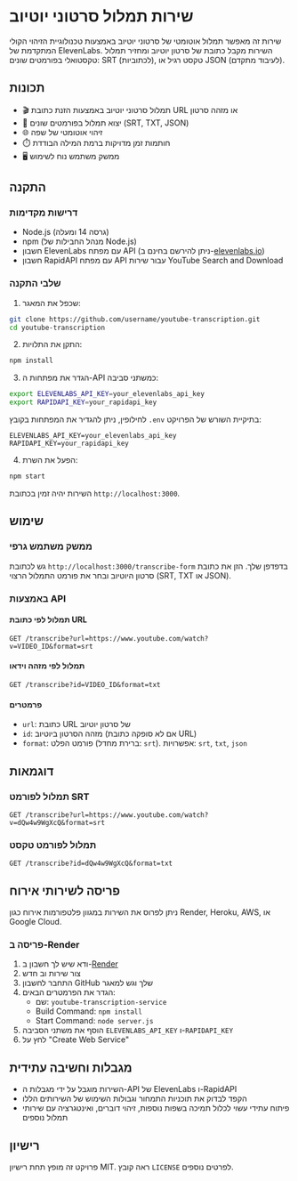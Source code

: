 # שירות תמלול סרטוני יוטיוב

שירות זה מאפשר תמלול אוטומטי של סרטוני יוטיוב באמצעות טכנולוגיית הזיהוי הקולי המתקדמת של ElevenLabs. השירות מקבל כתובת של סרטון יוטיוב ומחזיר תמלול טקסטואלי בפורמטים שונים: SRT (לכתוביות), טקסט רגיל או JSON (לעיבוד מתקדם).

## תכונות

- 🎬 תמלול סרטוני יוטיוב באמצעות הזנת כתובת URL או מזהה סרטון
- 📝 יצוא תמלול בפורמטים שונים (SRT, TXT, JSON)
- 🌐 זיהוי אוטומטי של שפה
- ⏱️ חותמות זמן מדויקות ברמת המילה הבודדת
- 🖥️ ממשק משתמש נוח לשימוש

## התקנה

### דרישות מקדימות

- Node.js (גרסה 14 ומעלה)
- npm (מנהל החבילות של Node.js)
- חשבון ElevenLabs עם מפתח API (ניתן להירשם בחינם ב-[elevenlabs.io](https://elevenlabs.io))
- חשבון RapidAPI עם מפתח API עבור שירות YouTube Search and Download

### שלבי התקנה

1. שכפל את המאגר:
```bash
git clone https://github.com/username/youtube-transcription.git
cd youtube-transcription
```

2. התקן את התלויות:
```bash
npm install
```

3. הגדר את מפתחות ה-API כמשתני סביבה:
```bash
export ELEVENLABS_API_KEY=your_elevenlabs_api_key
export RAPIDAPI_KEY=your_rapidapi_key
```

לחילופין, ניתן להגדיר את המפתחות בקובץ `.env` בתיקיית השורש של הפרויקט:
```
ELEVENLABS_API_KEY=your_elevenlabs_api_key
RAPIDAPI_KEY=your_rapidapi_key
```

4. הפעל את השרת:
```bash
npm start
```

השירות יהיה זמין בכתובת `http://localhost:3000`.

## שימוש

### ממשק משתמש גרפי

גש לכתובת `http://localhost:3000/transcribe-form` בדפדפן שלך. הזן את כתובת סרטון היוטיוב ובחר את פורמט התמלול הרצוי (SRT, TXT או JSON).

### באמצעות API

#### תמלול לפי כתובת URL

```
GET /transcribe?url=https://www.youtube.com/watch?v=VIDEO_ID&format=srt
```

#### תמלול לפי מזהה וידאו

```
GET /transcribe?id=VIDEO_ID&format=txt
```

#### פרמטרים

- `url`: כתובת URL של סרטון יוטיוב
- `id`: מזהה הסרטון ביוטיוב (אם לא סופקה כתובת URL)
- `format`: פורמט הפלט (ברירת מחדל: `srt`). אפשרויות: `srt`, `txt`, `json`

## דוגמאות

### תמלול לפורמט SRT

```
GET /transcribe?url=https://www.youtube.com/watch?v=dQw4w9WgXcQ&format=srt
```

### תמלול לפורמט טקסט

```
GET /transcribe?id=dQw4w9WgXcQ&format=txt
```

## פריסה לשירותי אירוח

ניתן לפרוס את השירות במגוון פלטפורמות אירוח כגון Render, Heroku, AWS, או Google Cloud. 

### פריסה ב-Render

1. ודא שיש לך חשבון ב-[Render](https://render.com)
2. צור שירות וב חדש
3. התחבר לחשבון GitHub שלך וגש למאגר
4. הגדר את הפרמטרים הבאים:
   - שם: `youtube-transcription-service`
   - Build Command: `npm install`
   - Start Command: `node server.js`
5. הוסף את משתני הסביבה `ELEVENLABS_API_KEY` ו-`RAPIDAPI_KEY`
6. לחץ על "Create Web Service"

## מגבלות וחשיבה עתידית

- השירות מוגבל על ידי מגבלות ה-API של ElevenLabs ו-RapidAPI
- הקפד לבדוק את תוכניות התמחור וגבולות השימוש של השירותים הללו
- פיתוח עתידי עשוי לכלול תמיכה בשפות נוספות, זיהוי דוברים, ואינטגרציה עם שירותי תמלול נוספים

## רישיון

פרויקט זה מופץ תחת רישיון MIT. ראה קובץ `LICENSE` לפרטים נוספים.
